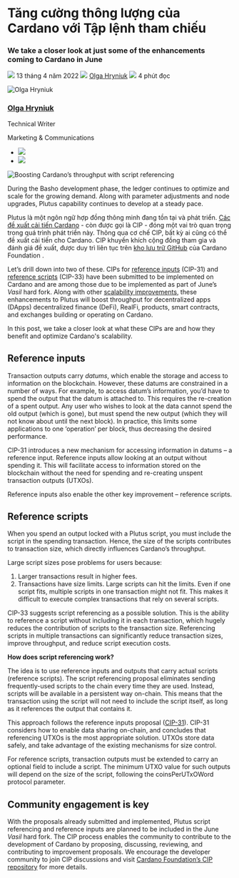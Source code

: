 # Tăng cường thông lượng của Cardano với  Tập lệnh tham chiếu

### **We take a closer look at just some of the enhancements coming to Cardano in June**

![](img/2022-04-13-boosting-cardano-s-throughput-with-script-referencing.002.png) 13 tháng 4 năm 2022 ![](img/2022-04-13-boosting-cardano-s-throughput-with-script-referencing.002.png) [Olga Hryniuk](/en/blog/authors/olga-hryniuk/page-1/) ![](img/2022-04-13-boosting-cardano-s-throughput-with-script-referencing.003.png) 4 phút đọc

![Olga Hryniuk](img/2022-04-13-boosting-cardano-s-throughput-with-script-referencing.004.png)[](/en/blog/authors/olga-hryniuk/page-1/)

### [**Olga Hryniuk**](/en/blog/authors/olga-hryniuk/page-1/)

Technical Writer

Marketing &amp; Communications

- ![](img/2022-04-13-boosting-cardano-s-throughput-with-script-referencing.005.png)[](https://www.linkedin.com/in/olga-hryniuk-1094a3160/ "LinkedIn")
- ![](img/2022-04-13-boosting-cardano-s-throughput-with-script-referencing.006.png)[](https://github.com/olgahryniuk "GitHub")

![Boosting Cardano’s throughput with script referencing](img/2022-04-13-boosting-cardano-s-throughput-with-script-referencing.007.jpeg)

During the Basho development phase, the ledger continues to optimize and scale for the growing demand. Along with parameter adjustments and node upgrades, Plutus capability continues to develop at a steady pace.

Plutus là một ngôn ngữ hợp đồng thông minh đang tồn tại và phát triển. [Các đề xuất cải tiến Cardano](https://cardanofoundation.org/en/news/make-it-even-better-cardanos-improvements-proposals/) - còn được gọi là CIP - đóng một vai trò quan trọng trong quá trình phát triển này. Thông qua cơ chế CIP, bất kỳ ai cũng có thể đề xuất cải tiến cho Cardano. CIP khuyến khích cộng đồng tham gia và đánh giá đề xuất, được duy trì liên tục trên [kho lưu trữ GitHub](https://github.com/cardano-foundation/CIPs) của Cardano Foundation .

Let’s drill down into two of these. CIPs for [reference inputs](https://github.com/cardano-foundation/CIPs/pull/159) (CIP-31) and [reference scripts](https://github.com/cardano-foundation/CIPs/pull/161) (CIP-33) have been submitted to be implemented on Cardano and are among those due to be implemented as part of June’s *Vasil* hard fork. Along with other [scalability improvements](https://iohk.io/en/blog/posts/2022/01/14/how-we-re-scaling-cardano-in-2022/), these enhancements to Plutus will boost throughput for decentralized apps (DApps) decentralized finance (DeFi), RealFi, products, smart contracts, and exchanges building or operating on Cardano.

In this post, we take a closer look at what these CIPs are and how they benefit and optimize Cardano's scalability.

## **Reference inputs**

Transaction outputs carry *datums*, which enable the storage and access to information on the blockchain. However, these datums are constrained in a number of ways. For example, to access datum’s information, you’d have to spend the output that the datum is attached to. This requires the re-creation of a spent output. Any user who wishes to look at the data cannot spend the old output (which is gone), but must spend the new output (which they will not know about until the next block). In practice, this limits some applications to one ‘operation’ per block, thus decreasing the desired performance.

CIP-31 introduces a new mechanism for accessing information in datums – a reference input. Reference inputs allow looking at an output without spending it. This will facilitate access to information stored on the blockchain without the need for spending and re-creating unspent transaction outputs (UTXOs).

Reference inputs also enable the other key improvement – reference scripts.

## **Reference scripts**

When you spend an output locked with a Plutus script, you must include the script in the spending transaction. Hence, the size of the scripts contributes to transaction size, which directly influences Cardano’s throughput.

Large script sizes pose problems for users because:

1. Larger transactions result in higher fees.
2. Transactions have size limits. Large scripts can hit the limits. Even if one script fits, multiple scripts in one transaction might not fit. This makes it difficult to execute complex transactions that rely on several scripts.

CIP-33 suggests script referencing as a possible solution. This is the ability to reference a script without including it in each transaction, which hugely reduces the contribution of scripts to the transaction size. Referencing scripts in multiple transactions can significantly reduce transaction sizes, improve throughput, and reduce script execution costs.

**How does script referencing work?**

The idea is to use reference inputs and outputs that carry actual scripts (reference scripts). The script referencing proposal eliminates sending frequently-used scripts to the chain every time they are used. Instead, scripts will be available in a persistent way on-chain. This means that the transaction using the script will not need to include the script itself, as long as it references the output that contains it.

This approach follows the reference inputs proposal ([CIP-31](https://github.com/cardano-foundation/CIPs/pull/159)). CIP-31 considers how to enable data sharing on-chain, and concludes that referencing UTXOs is the most appropriate solution. UTXOs store data safely, and take advantage of the existing mechanisms for size control.

For reference scripts, transaction outputs must be extended to carry an optional field to include a script. The minimum UTXO value for such outputs will depend on the size of the script, following the coinsPerUTxOWord protocol parameter.

## **Community engagement is key**

With the proposals already submitted and implemented, Plutus script referencing and reference inputs are planned to be included in the June *Vasil* hard fork. The CIP process enables the community to contribute to the development of Cardano by proposing, discussing, reviewing, and contributing to improvement proposals. We encourage the developer community to join CIP discussions and visit [Cardano Foundation’s CIP repository](https://github.com/cardano-foundation/CIPs) for more details.
